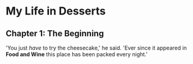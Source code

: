 # My Life in Desserts

## Chapter 1: The Beginning

'You just *have* to try the cheesecake,' he said. 'Ever since it appeared in **Food and Wine** this place has been packed every night.'